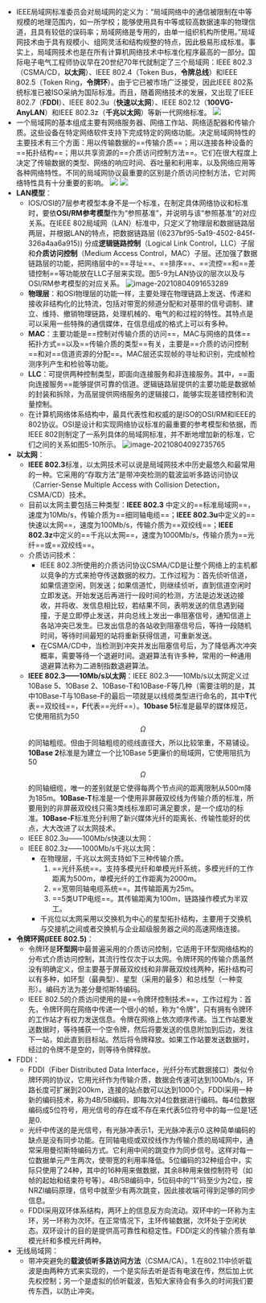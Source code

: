 - IEEE局域网标准委员会对局域网的定义为：“局域网络中的通信被限制在中等规模的地理范围内，如一所学校；能够使用具有中等或较高数据速率的物理信道，且具有较低的误码率；局域网络是专用的，由单一组织机构所使用。”局域网技术由于具有规模小、组网灵活和结构规整的特点，因此极易形成标准。事实上，局域网技术也是在所有计算机网络技术中标准化程序最高的一部分。国际电子电气工程师协议早在20世纪70年代就制定了三个局域网：IEEE 802.3（CSMA/CD，**以太网**）、IEEE 802.4（Token Bus，**令牌总线**）和IEEE 802.5（Token Ring，**令牌环**）。由于它已被市场广泛接受，因此IEEE 802系统标准已被ISO采纳为国际标准。而且，随着网络技术的发展，又出现了IEEE 802.7（**FDDI**）、IEEE 802.3u（**快速以太网**）、IEEE 802.12（**100VG-AnyLAN**）和IEEE 802.3z（**千兆以太网**）等新一代网络标准。
  ![](http://www.plantuml.com/plantuml/svg/SoWkIImgoStCIybDBE3YqbBmT7LrLR0mC7g-UVVptVEVBMX_sjx6fQKL3vVGCtw_fyCvsDTHtzdb_PwU9xkNFbsowldUYU_tTAAgCm6g2ydFJirJS2ej1gjSyhopvrd3xkUxzcCeDeKh3ihCIuUhVjwt7aEfEL2fcukB9uQ4SIbGvkd-rIyRvkDsbQ4HK96XWK6OkwvZNgMFen-cCLKWOtgRdxQseHZZa0eC96X00G00)
- 一个局域网的基本组成主要有网络服务器、网络工作站、网络适配器和传输介质。这些设备在特定网络软件支持下完成特定的网络功能。决定局域网特性的主要技术有三个方面：用以传输数据的==传输介质==；用以连接各种设备的==拓扑结构==；用以共享资源的==介质访问控制方法==。它们在很大程度上决定了传输数据的类型、网络的响应时间、吞吐量和利用率，以及网络应用等各种网络特性。不同的局域网协议最重要的区别是介质访问控制方法，它对网络特性具有十分重要的影响。
  ![](http://www.plantuml.com/plantuml/svg/SoWkIImgoStCIybDBE3Yqb9ukh7XwVpvp_TEV3whvUdyNS_ch7c-k-LPnmGkBQru1P3mxZdFvlG-xLhuTEOA9B6dsvS-sJld-UgPI68l6vfUjlR2r3tPi-35libFTdU_sBA2oo4LQ27KKW00)
  ![](http://www.plantuml.com/plantuml/svg/SoWkIImgoStCIybDBE3Yqb9ukh7XwVpvp_TEVDwvyrd3SYujhNY59tiMlDWt-SdkxXTRLe05ddLFVjOvyVdkoS_cjK1KWELUhDl_SlgwPttBdtPiUpPjvxFDKxaSKe4cGqq70000)
- **LAN模型**：
	- IOS/OSI的7层参考模型本身不是一个标准，在制定具体网络协议和标准时，要依**OSI/RM参考模型**作为“参照基准”，并说明与该“参照基准”的对应关系。在IEEE 802局域网（LAN）标准中，只定义了物理层和数据链路层两层，并根据LAN的特点，把数据链路层 ((6237bf95-5a19-4502-845f-326a4aa6a915)) 分成**逻辑链路控制**（Logical Link Control，LLC）子层和**介质访问控制**（Medium Access Control，MAC）子层。还加强了数据链路层的功能，把网络层中的==寻址==、==排序==、==流控==和==差错控制==等功能放在LLC子层来实现。图5-9为LAN协议的层次以及与OSI/RM参考模型的对应关系。
	  ![image-20210804091653289](https://img.mhugh.net/typora/image-20210804091653289.png)
	- **物理层**：和OSI物理层的功能一样，主要处理在物理链路上发送、传递和接收非结构化的比特流，包括对带宽的频道分配和对基带的信号调制、建立、维持、撤销物理链路，处理机械的、电气的和过程的特性。其特点是可以采用一些特殊的通信媒体，在信息组成的格式上可以有多种。
	- **MAC**：主要功能是==控制对传输介质的访问==，MAC与网络的具体==拓扑方式==以及==传输介质的类型==有关，主要是==介质的访问控制==和对==信道资源的分配==。MAC层还实现帧的寻址和识别，完成帧检测序列产生和检验等功能。
	- **LLC**：可提供两种控制类型，即面向连接服务和非连接服务。其中，==面向连接服务==能够提供可靠的信道。逻辑链路层提供的主要功能是数据帧的封装和拆除，为高层提供网络服务的逻辑接口，能够实现差错控制和流量控制。
	- 在计算机网络体系结构中，最具代表性和权威的是ISO的OSI/RM和IEEE的802协议。OSI是设计和实现网络协议标准的最重要的参考模型和依据，而IEEE 802则制定了一系列具体的局域网标准，并不断地增加新的标准，它们之间的关系如图5-10所示。
	  ![image-20210804092735765](https://img.mhugh.net/typora/image-20210804092735765.png)
- **以太网**：
	- **IEEE 802.3**标准，以太网技术可以说是局域网技术中历史最悠久和最常用的一种。它采用的“存取方法”是带冲突检测的载波监听多路访问协议（Carrier-Sense Multiple Access with Collision Detection，CSMA/CD）技术。
	- 目前以太网主要包括三种类型：**IEEE 802.3** 中定义的==标准局域网==，速度为10Mb/s，传输介质为==细同轴电缆==；**IEEE 802.3u**中定义的==快速以太网==，速度为100Mb/s，传输介质为==双绞线==；**IEEE 802.3z**中定义的==千兆以太网==，速度为1000Mb/s，传输介质为==光纤==或==双绞线==。
	- 介质访问技术：
		- IEEE 802.3所使用的介质访问协议CSMA/CD是让整个网络上的主机都以竞争的方式来抢夺传送数据的权力。工作过程为：首先侦听信道，如果信道空闲，则发送；如果信道忙，则继续侦听，直到信道空闲时立即发送。开始发送后再进行一段时间的检测，方法是边发送边接收，并将收、发信息相比较，若结果不同，表明发送的信息遇到碰撞，于是立即停止发送，并向总线上发出一串阻塞信号，通知信道上各站冲突已发生。已发出信息的各站收到阻塞信号后，等待一段随机时间，等待时间最短的站将重新获得信道，可重新发送。
		- 在CSMA/CD中，当检测到冲突并发出阻塞信号后，为了降低再次冲突概率，需要等待一个退避时间。退避算法有许多种，常用的一种通用退避算法称为二进制指数退避算法。
	- **IEEE 802.3——10Mb/s以太网**：IEEE 802.3——10Mb/s以太网定义过10Base 5、10Base 2、10Base-T和10Base-F等几种（需要注明的是，其中10Base-T与10Base-F的最后一项就是以线缆类型进行命名的，其中**T**代表==双绞线==，**F**代表==光纤==）。**10base 5**标准是最早的媒体规范，它使用阻抗为50 $$\Omega$$ 的同轴粗缆。但由于同轴粗缆的缆线直径大，所以比较笨重，不易铺设。**10Base 2**标准是为建立一个比10Base 5更廉价的局域网，它使用阻抗为50 $$\Omega$$ 的同轴细缆，唯一的差别就是它使得每两个节点间的距离限制从500m降为185m。**10Base-T**标准是一个使用非屏蔽双绞线为传输介质的标准，所要用到的非屏蔽双绞线只需3类线标准即可满足要求，是一个成功的标准。**10Base-F**标准充分利用了新兴媒体光纤的距离长、传输性能好的优点，大大改进了以太网技术。
	- IEEE 802.3u——100Mb/s快速以太网：
	- IEEE 802.3z——1000Mb/s千兆以太网：
		- 在物理层，千兆以太网支持如下三种传输介质。
		  1. ==光纤系统==。支持多模光纤和单模光纤系统，多模光纤的工作距离为500m，单模光纤的工作距离为2000m。
		  2. ==宽带同轴电缆系统==。其传输距离为25m。
		  3. ==5类UTP电缆==。其传输距离为100m，链路操作模式为半双工。
		- 千兆位以太网采用以交换机为中心的星型拓扑结构，主要用于交换机与交接机之间或者交换机与企业超级服务器之间的高速网络连接。
- **令牌环网(IEEE 802.5)**：
	- 令牌环是**环型网**中最普遍采用的介质访问控制，它适用于环型网络结构的分布式介质访问控制，其流行性仅次于以太网。令牌环网的传输介质虽然没有明确定义，但主要基于屏蔽双绞线和非屏蔽双绞线两种，拓扑结构可以有多种，如环型（最典型）、星型（采用的最多）和总线型（一种变形）。编码方法为差分曼彻斯特编码。
	- IEEE 802.5的介质访问使用的是==令牌环控制技术==，工作过程为：首先，令牌环网在网络中传递一个很小的帧，称为“令牌”，只有拥有令牌环的工作站才有权力发送信息。令牌在网络上依次顺序传递。当工作站要发送数据时，等待捕获一个空令牌，然后将要发送的信息附加到后边，发往下一站，如此直到目标站。然后将令牌释放。如果工作站要发送数据时，经过的令牌不是空的，则等待令牌释放。
- FDDI：
	- FDDI（Fiber Distributed Data Interface，光纤分布式数据接口）类似令牌环网的协议，它用光纤作为传输介质，数据会传速可达到100Mb/s，环路长度可扩展到200km，连接的站点数可以达到1000个。FDDI采用一种新的编码技术，称为4B/5B编码，即每次对4位数据进行编码。每4位数据编码成5位符号，用光信号的存在或不存在来代表5位符号中的每一位是1还是0.
	- 光纤中传送的是光信号，有光脉冲表示1，无光脉冲表示0.这种简单编码的缺点是没有同步功能。在同轴电缆或双绞线作为传输介质的局域网中，通常采用曼彻斯特编码方式。它利用中间的跳变作为同步信号。这样对每一位数据单元产生两次，使带宽的利用率降低。5位编码的32种组合中，实际只使用了24种，其中的16种用来做数据，其余8种用来做控制符号（如帧的起始和结束符号等）。4B/5B编码中，5位码中的“1”码至少为2位，按NRZI编码原理，信号中就至少有两次跳变，因此接收端可得到足够的同步信息。
	- FDDI采用双环体系结构，两环上的信息反方向流动。双环中的一环称为主环，另一环称为次环。在正常情况下，主环传输数据，次环处于空闲状态。双环设计的目的是提供高可靠性和稳定性。FDDI定义的传输介质有单模光纤和多模光纤两种。
- 无线局域网：
	- 带冲突避免的**载波侦听多路访问方法**（CSMA/CA）。1.在802.11中侦听载波是由两种方式来实现的，一个是实际去听是否有电波在传，然后加上优先权控制；另一个是虚拟的侦听载波，告知大家待会有多久的时间我们要传东西，以防止冲突。